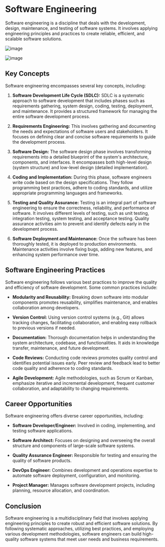 # Software Engineering

Software engineering is a discipline that deals with the development, design, maintenance, and testing of software systems. It involves applying engineering principles and practices to create reliable, efficient, and scalable software solutions.


![image](https://github.com/drshahizan/learn-github/assets/106678071/a08316bd-207b-4146-9067-7c72ce0b3a53)

![image](https://github.com/drshahizan/learn-github/assets/106678071/d7d61ed9-b012-4204-8a03-e328f5114155)

## Key Concepts

Software engineering encompasses several key concepts, including:

1. **Software Development Life Cycle (SDLC):** SDLC is a systematic approach to software development that includes phases such as requirements gathering, system design, coding, testing, deployment, and maintenance. It provides a structured framework for managing the entire software development process.

2. **Requirements Engineering:** This involves gathering and documenting the needs and expectations of software users and stakeholders. It focuses on defining clear and concise software requirements to guide the development process.

3. **Software Design:** The software design phase involves transforming requirements into a detailed blueprint of the system's architecture, components, and interfaces. It encompasses both high-level design (system structure) and low-level design (detailed implementation).

4. **Coding and Implementation:** During this phase, software engineers write code based on the design specifications. They follow programming best practices, adhere to coding standards, and utilize appropriate programming languages and frameworks.

5. **Testing and Quality Assurance:** Testing is an integral part of software engineering to ensure the correctness, reliability, and performance of software. It involves different levels of testing, such as unit testing, integration testing, system testing, and acceptance testing. Quality assurance activities aim to prevent and identify defects early in the development process.

6. **Software Deployment and Maintenance:** Once the software has been thoroughly tested, it is deployed to production environments. Maintenance activities involve fixing bugs, adding new features, and enhancing system performance over time.

## Software Engineering Practices

Software engineering follows various best practices to improve the quality and efficiency of software development. Some common practices include:

- **Modularity and Reusability:** Breaking down software into modular components promotes reusability, simplifies maintenance, and enables collaboration among developers.

- **Version Control:** Using version control systems (e.g., Git) allows tracking changes, facilitating collaboration, and enabling easy rollback to previous versions if needed.

- **Documentation:** Thorough documentation helps in understanding the system architecture, codebase, and functionalities. It aids in knowledge transfer, maintenance, and future development.

- **Code Reviews:** Conducting code reviews promotes quality control and identifies potential issues early. Peer review and feedback lead to better code quality and adherence to coding standards.

- **Agile Development:** Agile methodologies, such as Scrum or Kanban, emphasize iterative and incremental development, frequent customer collaboration, and adaptability to changing requirements.

## Career Opportunities

Software engineering offers diverse career opportunities, including:

- **Software Developer/Engineer:** Involved in coding, implementing, and testing software applications.

- **Software Architect:** Focuses on designing and overseeing the overall structure and components of large-scale software systems.

- **Quality Assurance Engineer:** Responsible for testing and ensuring the quality of software products.

- **DevOps Engineer:** Combines development and operations expertise to automate software deployment, configuration, and monitoring.

- **Project Manager:** Manages software development projects, including planning, resource allocation, and coordination.

## Conclusion

Software engineering is a multidisciplinary field that involves applying engineering principles to create robust and efficient software solutions. By following systematic approaches, utilizing best practices, and employing various development methodologies, software engineers can build high-quality software systems that meet user needs and business requirements.
